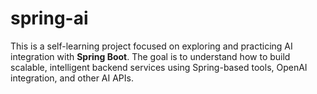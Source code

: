 # spring-ai
This is a self-learning project focused on exploring and practicing AI integration with **Spring Boot**. The goal is to understand how to build scalable, intelligent backend services using Spring-based tools, OpenAI integration, and other AI APIs.

